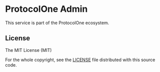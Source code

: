 ProtocolOne Admin
=================

This service is part of the ProtocolOne ecosystem.



License
-------
The MIT License (MIT)

For the whole copyright, see the [LICENSE](LICENSE) file distributed with this 
source code.
